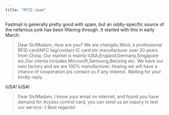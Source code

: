 ```yaml
---
title: "RFID spam"
---
```

Fastmail is generally pretty good with spam, but an oddly-specific source of the nefarious junk has been filtering through. It started with this in early March:

> Dear Sir/Madam, How are you? We are chengdu Mind, a professional RFID card/NFC tag/contact IC card etc manufacturer over 20 years from China, Our market is mainly iUSA,England,Germany,Singapore etc.Our clients includes Microsoft,Samsung,Benzing etc. We have our own factory and we are 100% manufacturer. Hoping we will have a chance of cooperation.pls contact us if any interest. Waiting for your kindly reply. 

iUSA! iUSA!

> Dear Sir/Madam, I know your email on internet, and found you have demand for Access control card, you can send us an inquiry to test our service:-) Best regards! 


